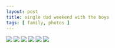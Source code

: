```yaml
---
layout: post
title: single dad weekend with the boys
tags: [ family, photos ]
---
```


<script src="https://ajax.googleapis.com/ajax/libs/jquery/1.11.1/jquery.min.js" ></script>
<link href="https://cdnjs.cloudflare.com/ajax/libs/fotorama/4.6.4/fotorama.min.css" rel="stylesheet">
<script src="https://cdnjs.cloudflare.com/ajax/libs/fotorama/4.6.4/fotorama.min.js" ></script>

<div class="fotorama"  data-allowfullscreen="true" data-width="800" data-height="600">
    <!--https://photos.app.goo.gl/VQELQLe7j1L2k4rF9-->
    <img src="https://images.northbriton.net/AP1GczO9-pyIa3m-hag5RfjdWhy7Y2xpAn4pa4VOcqvzM0WQcfJrS6KRMptuRnlyqzeFZ-sslWE2XJKIDBGavVEL-Zj96RvPgsAa_Tr9S0Jc1Wgt991hElzO">
    <img src="https://images.northbriton.net/AP1GczO4uMcc5KNmvaG9laWQ7ufYNQ3EABEU2W54M7PyjvPZK5eP0mVU320KglWxUCsjgvw1jkFp2hs2zGd0H9P34ybh96RwzQd36I96fZFdmhQwzD-2exj8">
    <img src="https://images.northbriton.net/AP1GczMCHGMii4a08Aq7KhkfqU45CC83Bt--GONfJIZwiWEtUAx-m1BrUn9bCG0GIrWJOewjWwCbJ-khdrhGvclUgWgEGv-codFR0Ov_MLwBgojYXH6KprsA">
    <img src="https://images.northbriton.net/AP1GczPurI3aP7x9-tUttku7_WooZvVHwIALQFWvq9lhvqczeSOv0Rqgi0CRkWOfL71zpqwpEztG6M4IGURh6hjqxuIgQHrB6X4kwGxX5fKXG4bXr0ejVs-M">
    <img src="https://images.northbriton.net/AP1GczPBWjDbehqD-Qa97FmgDszqycROFlKY78BDdb0c4SXFNVQHYOx9A7HA_xLFR34DMjH86-w_Gf5SDk8VizCKBX-oLALm7e7q9YqUb_GFHZYpWo2Zrvlu">
    <img src="https://images.northbriton.net/AP1GczPHb5Vq1VVu-PRxufyKncqfAuGKlViZv0Gnl3aZfxBrbhm7iM2T0AtZGeLqFu9PqIyS4yfIZHKhV447GseY5aQpc8vNm_YYWAT6F4xLkSBnxa5T5hx0">
</div>